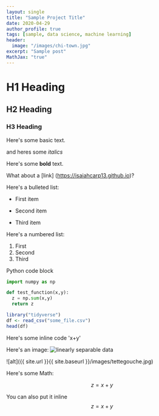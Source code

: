 ```yaml
---
layout: single
title: "Sample Project Title"
date: 2020-04-29
author_profile: true
tags: [sample, data science, machine learning]
header:
  image: "/images/chi-town.jpg"
excerpt: "Sample post"
MathJax: "true"
---
```


# H1 Heading

## H2 Heading

### H3 Heading

Here's some basic text.

and heres some *italics*

Here's some **bold** text.

What about a [link] (https://isaiahcarp13.github.io)?

Here's a bulleted list:
* First item
+ Second item
- Third item

Here's a numbered list:
1. First
2. Second
3. Third

Python code block

```Python
import numpy as np

def test_function(x,y):
  z = np.sum(x,y)
  return z
```

```r
library("tidyverse")
df <- read_csv("some_file.csv")
head(df)
```

Here's some inline code 'x+y'

Here's an image:
<img src="{{ site.url }}{{ site.baseurl }}/images/tettegouche.jpg" alt="linearly separable data"/>


![alt]({{ site.url }}{{ site.baseurl }}/images/tettegouche.jpg)

Here's some Math:

$$z=x+y$$

You can also put it inline $$z=x+y$$

